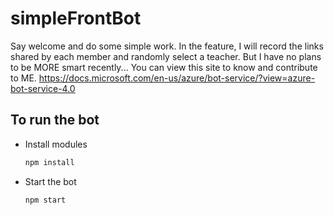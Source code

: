 # simpleFrontBot

Say welcome and do some simple work.
In the feature, I will record the links shared by each member and randomly select a teacher.
But I have no plans to be MORE smart recently...
You can view this site to know and contribute to ME.
https://docs.microsoft.com/en-us/azure/bot-service/?view=azure-bot-service-4.0

## To run the bot

- Install modules

    ```bash
    npm install
    ```

- Start the bot

    ```bash
    npm start
    ```
